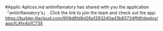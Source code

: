 #Applic Aplicos.md
antiinflamatory has shared with you the application「antiinflamatory's」. Click the link to join the team and check out the app: https://builder.illacloud.com/909d8fd9d26a1293240ad3b83724ffdf/deploy/app/ILAfx4p1C73X
